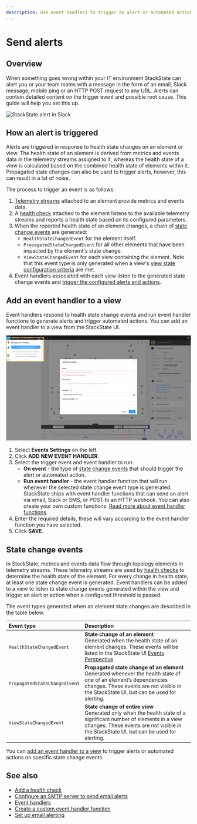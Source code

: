 ```yaml
---
description: Use event handlers to trigger an alert or automated action on component or view state changes.
---
```


# Send alerts

## Overview

When something goes wrong within your IT environment StackState can alert you or your team mates with a message in the form of an email, Slack message, mobile ping or an HTTP POST request to any URL. Alerts can contain detailed content on the trigger event and possible root cause. This guide will help you set this up.

![StackState alert in Slack](./gitbook/assets/v41_slack_alert.png)

## How an alert is triggered

Alerts are triggered in response to health state changes on an element or view. The health state of an element is derived from metrics and events data in the telemetry streams assigned to it, whereas the health state of a view is calculated based on the combined health state of elements within it. Propagated state changes can also be used to trigger alerts, however, this can result in a lot of noise. 

The process to trigger an event is as follows:

1. [Telemetry streams](/use/health-state-and-alerts/add-telemetry-to-element.md) attached to an element provide metrics and events data.
2. A [health check](/use/health-state-and-alerts/add-a-health-check.md) attached to the element listens to the available telemetry streams and reports a health state based on its configured parameters.
3. When the reported health state of an element changes, a chain of [state change events](#state-change-events) are generated:
    - `HealthStateChangedEvent` for the element itself.
    - `PropagatedStateChangedEvent` for all other elements that have been impacted by the element's state change.
    - `ViewStateChangedEvent` for each view containing the element. Note that this event type is only generated when a view's [view state configuration criteria](/use/health-state-and-alerts/configure-view-health.md) are met.
4. Event handlers associated with each view listen to the generated state change events and [trigger the configured alerts and actions](#add-an-event-handler-to-a-view).

## Add an event handler to a view

Event handlers respond to health state change events and run event handler functions to generate alerts and trigger automated actions. You can add an event handler to a view from the StackState UI. 

![Add an event handler](/.gitbook/assets/v42_event_handlers_tab.png)

1. Select **Events Settings** on the left.
2. Click **ADD NEW EVENT HANDLER**.
3. Select the trigger event and event handler to run: 
    - **On event** - the type of [state change events](#state-change-events) that should trigger the alert or automated action.
    - **Run event handler** - the event handler function that will run whenever the selected state change event type is generated. StackState ships with event handler functions that can send an alert via email, Slack or SMS, or POST to an HTTP webhook. You can also create your own custom functions. [Read more about event handler functions](/configure/topology/event-handlers.md#event-handler-functions).
4. Enter the required details, these will vary according to the event handler function you have selected.
5. Click **SAVE**.

## State change events

In StackState, metrics and events data flow through topology elements in telemetry streams. These telemetry streams are used by [health checks](/use/health-state-and-alerts/add-a-health-check.md) to determine the health state of the element. For every change in health state, at least one state change event is generated. Event handlers can be added to a view to listen to state change events generated within the view and trigger an alert or action when a configured threshold is passed.

The event types generated when an element state changes are described in the table below.

| Event type | Description |
|:---|:---|
| `HealthStateChangedEvent` | **State change of an element**<br />Generated when the health state of an element changes. These events will be listed in the StackState UI [Events Perspective](/use/views/events_perspective.md). |
| `PropagatedStateChangedEvent` | **Propagated state change of an element**<br />Generated whenever the health state of one of an element’s dependencies changes. These events are not visible in the StackState UI, but can be used for alerting. |
| `ViewStateChangedEvent` | **State change of entire view**<br />Generated only when the health state of a significant number of elements in a view changes. These events are not visible in the StackState UI, but can be used for alerting. |

You can [add an event handler to a view](#add-an-event-handler-to-a-view) to trigger alerts or automated actions on specific state change events.

## See also

- [Add a health check](/use/health-state-and-alerts/add-a-health-check.md)
- [Configure an SMTP server to send email alerts](/configure/topology/configure-email-alerts.md)
- [Event handlers](/configure/topology/event-handlers.md)
- [Create a custom event handler function](/configure/topology/event-handlers.md#create-a-custom-event-handler-function)
- [Set up email alerting](/configure/topology/configure-email-alerts.md)

